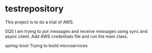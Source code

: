 # testrepository

This project is to do a trial of AWS.

SQS
I am trying to put messages and receive messages using sync and async client. 
Add AWS credentials file and run the main class.

spring-boot
Trying to build microservices
